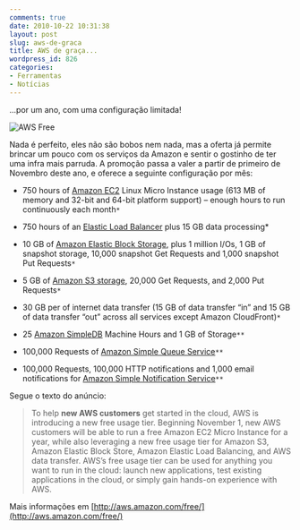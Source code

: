 ```yaml
---
comments: true
date: 2010-10-22 10:31:38
layout: post
slug: aws-de-graca
title: AWS de graça...
wordpress_id: 826
categories:
- Ferramentas
- Notícias
---
```


...por um ano, com uma configuração limitada!

![AWS Free](http://awsmedia.s3.amazonaws.com/logo_aws.gif)

Nada é perfeito, eles não são bobos nem nada, mas a oferta já permite brincar um pouco com os serviços da Amazon e sentir o gostinho de ter uma infra mais parruda. A promoção passa a valer a partir de primeiro de Novembro deste ano, e oferece a seguinte configuração por mês:



	
  * 750 hours of [Amazon EC2](http://aws.amazon.com/ec2) Linux Micro Instance usage (613 MB of memory and 32-bit and 64-bit  platform support) – enough hours to run continuously each month`*`

	
  * 750 hours of an [Elastic Load Balancer](http://aws.amazon.com/elasticloadbalancing/) plus 15 GB data processing*

	
  * 10 GB of [Amazon Elastic Block Storage](http://aws.amazon.com/ebs), plus 1 million I/Os, 1 GB of snapshot storage, 10,000 snapshot Get Requests and 1,000 snapshot Put Requests`*`

	
  * 5 GB of [Amazon S3 storage](http://aws.amazon.com/s3), 20,000 Get Requests, and 2,000 Put Requests`*`

	
  * 30 GB per of internet data transfer (15 GB of data transfer “in”  and 15 GB of data transfer “out” across all services except Amazon  CloudFront)`*`

	
  * 25 [Amazon SimpleDB](http://aws.amazon.com/simpledb) Machine Hours and 1 GB of Storage`**`

	
  * 100,000 Requests of [Amazon Simple Queue Service](http://aws.amazon.com/sqs)`**`

	
  * 100,000 Requests, 100,000 HTTP notifications and 1,000 email notifications for [Amazon Simple Notification Service](http://aws.amazon.com/sns)`**`


Segue o texto do anúncio:


> To help **new AWS customers** get started in the cloud, AWS is introducing a new free usage tier.  Beginning November 1, new AWS customers will be able to run a free Amazon EC2  Micro Instance for a year, while also leveraging a new free usage tier  for Amazon S3, Amazon Elastic Block Store, Amazon Elastic Load  Balancing, and AWS data transfer. AWS’s  free usage tier can be used for anything you want to run in the cloud:  launch new applications, test existing applications in the cloud, or  simply gain hands-on experience with AWS.


Mais informações em [http://aws.amazon.com/free/](http://aws.amazon.com/free/)
